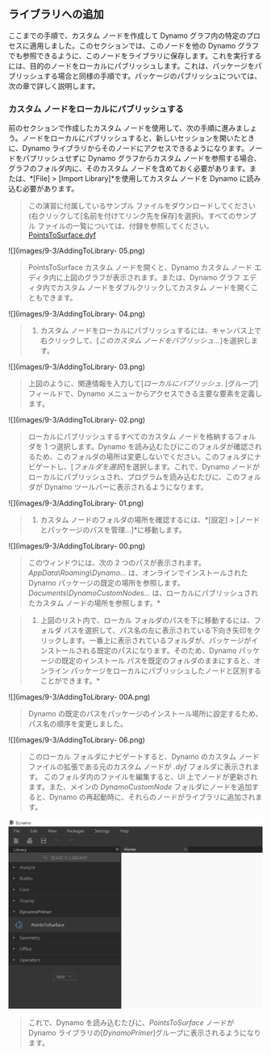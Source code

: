 

## ライブラリへの追加

ここまでの手順で、カスタム ノードを作成して Dynamo グラフ内の特定のプロセスに適用しました。このセクションでは、このノードを他の Dynamo グラフでも参照できるように、このノードをライブラリに保存します。これを実行するには、目的のノードをローカルにパブリッシュします。これは、パッケージをパブリッシュする場合と同様の手順です。パッケージのパブリッシュについては、次の章で詳しく説明します。

### カスタム ノードをローカルにパブリッシュする

前のセクションで作成したカスタム ノードを使用して、次の手順に進みましょう。ノードをローカルにパブリッシュすると、新しいセッションを開いたときに、Dynamo ライブラリからそのノードにアクセスできるようになります。ノードをパブリッシュせずに Dynamo グラフからカスタム ノードを参照する場合、グラフのフォルダ内に、そのカスタム ノードを含めておく必要があります。または、*[File] > [Import Library]*を使用してカスタム ノードを Dynamo に読み込む必要があります。

> この演習に付属しているサンプル ファイルをダウンロードしてください(右クリックして[名前を付けてリンク先を保存]を選択)。すべてのサンプル ファイルの一覧については、付録を参照してください。[PointsToSurface.dyf](datasets/9-3/PointsToSurface.dyf)

![](images/9-3/AddingToLibrary- 05.png)

> PointsToSurface カスタム ノードを開くと、Dynamo カスタム ノード エディタ内に上図のグラフが表示されます。または、Dynamo グラフ エディタ内でカスタム ノードをダブルクリックしてカスタム ノードを開くこともできます。

![](images/9-3/AddingToLibrary- 04.png)

> 1. カスタム ノードをローカルにパブリッシュするには、キャンバス上で右クリックして、[*このカスタム ノードをパブリッシュ...*]を選択します。

![](images/9-3/AddingToLibrary- 03.png)

> 上図のように、関連情報を入力して[*ローカルにパブリッシュ*. [グループ]フィールドで、Dynamo メニューからアクセスできる主要な要素を定義します。

![](images/9-3/AddingToLibrary- 02.png)

> ローカルにパブリッシュするすべてのカスタム ノードを格納するフォルダを 1 つ選択します。Dynamo を読み込むたびにこのフォルダが確認されるため、このフォルダの場所は変更しないでください。このフォルダにナビゲートし、[*フォルダを選択*]を選択します。これで、Dynamo ノードがローカルにパブリッシュされ、プログラムを読み込むたびに、このフォルダが Dynamo ツールバーに表示されるようになります。

![](images/9-3/AddingToLibrary- 01.png)

> 1. カスタム ノードのフォルダの場所を確認するには、*[設定] > [ノードとパッケージのパスを管理...]*に移動します。

![](images/9-3/AddingToLibrary- 00.png)

> このウィンドウには、次の 2 つのパスが表示されます。*AppData\Roaming\Dynamo...* は、オンラインでインストールされた Dynamo パッケージの既定の場所を参照します。 *Documents\DynamoCustomNodes...* は、ローカルにパブリッシュされたカスタム ノードの場所を参照します。*

> 1. 上図のリスト内で、ローカル フォルダのパスを下に移動するには、フォルダ パスを選択して、パス名の左に表示されている下向き矢印をクリックします。一番上に表示されているフォルダが、パッケージがインストールされる既定のパスになります。そのため、Dynamo パッケージの既定のインストール パスを既定のフォルダのままにすると、オンライン パッケージをローカルにパブリッシュしたノードと区別することができます。*

![](images/9-3/AddingToLibrary- 00A.png)

> Dynamo の既定のパスをパッケージのインストール場所に設定するため、パス名の順序を変更しました。

![](images/9-3/AddingToLibrary- 06.png)

> このローカル フォルダにナビゲートすると、Dynamo のカスタム ノード ファイルの拡張である元のカスタム ノードが *.dyf* フォルダに表示されます。 このフォルダ内のファイルを編集すると、UI 上でノードが更新されます。また、メインの *DynamoCustomNode* フォルダにノードを追加すると、Dynamo の再起動時に、それらのノードがライブラリに追加されます。

![](images/9-3/library.png)

> これで、Dynamo を読み込むたびに、*PointsToSurface* ノードが Dynamo ライブラリの[*DynamoPrimer*]グループに表示されるようになります。


